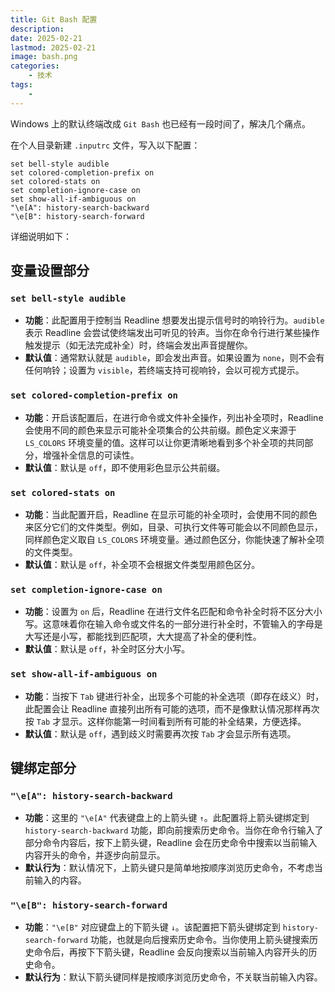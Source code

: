 ```yaml
---
title: Git Bash 配置
description: 
date: 2025-02-21
lastmod: 2025-02-21
image: bash.png
categories:
    - 技术
tags:
    - 
---
```


Windows 上的默认终端改成 `Git Bash` 也已经有一段时间了，解决几个痛点。

在个人目录新建 `.inputrc` 文件，写入以下配置：

```config
set bell-style audible
set colored-completion-prefix on
set colored-stats on
set completion-ignore-case on
set show-all-if-ambiguous on
"\e[A": history-search-backward
"\e[B": history-search-forward
```

详细说明如下：

## 变量设置部分

### `set bell-style audible`

- **功能**：此配置用于控制当 Readline 想要发出提示信号时的响铃行为。`audible` 表示 Readline 会尝试使终端发出可听见的铃声。当你在命令行进行某些操作触发提示（如无法完成补全）时，终端会发出声音提醒你。
- **默认值**：通常默认就是 `audible`，即会发出声音。如果设置为 `none`，则不会有任何响铃；设置为 `visible`，若终端支持可视响铃，会以可视方式提示。

### `set colored-completion-prefix on`

- **功能**：开启该配置后，在进行命令或文件补全操作，列出补全项时，Readline 会使用不同的颜色来显示可能补全项集合的公共前缀。颜色定义来源于 `LS_COLORS` 环境变量的值。这样可以让你更清晰地看到多个补全项的共同部分，增强补全信息的可读性。
- **默认值**：默认是 `off`，即不使用彩色显示公共前缀。

### `set colored-stats on`

- **功能**：当此配置开启，Readline 在显示可能的补全项时，会使用不同的颜色来区分它们的文件类型。例如，目录、可执行文件等可能会以不同颜色显示，同样颜色定义取自 `LS_COLORS` 环境变量。通过颜色区分，你能快速了解补全项的文件类型。
- **默认值**：默认是 `off`，补全项不会根据文件类型用颜色区分。

### `set completion-ignore-case on`

- **功能**：设置为 `on` 后，Readline 在进行文件名匹配和命令补全时将不区分大小写。这意味着你在输入命令或文件名的一部分进行补全时，不管输入的字母是大写还是小写，都能找到匹配项，大大提高了补全的便利性。
- **默认值**：默认是 `off`，补全时区分大小写。

### `set show-all-if-ambiguous on`

- **功能**：当按下 `Tab` 键进行补全，出现多个可能的补全选项（即存在歧义）时，此配置会让 Readline 直接列出所有可能的选项，而不是像默认情况那样再次按 `Tab` 才显示。这样你能第一时间看到所有可能的补全结果，方便选择。
- **默认值**：默认是 `off`，遇到歧义时需要再次按 `Tab` 才会显示所有选项。

## 键绑定部分

### `"\e[A": history-search-backward`

- **功能**：这里的 `"\e[A"` 代表键盘上的上箭头键 `↑`。此配置将上箭头键绑定到 `history-search-backward` 功能，即向前搜索历史命令。当你在命令行输入了部分命令内容后，按下上箭头键，Readline 会在历史命令中搜索以当前输入内容开头的命令，并逐步向前显示。
- **默认行为**：默认情况下，上箭头键只是简单地按顺序浏览历史命令，不考虑当前输入的内容。

### `"\e[B": history-search-forward`

- **功能**：`"\e[B"` 对应键盘上的下箭头键 `↓`。该配置把下箭头键绑定到 `history-search-forward` 功能，也就是向后搜索历史命令。当你使用上箭头键搜索历史命令后，再按下下箭头键，Readline 会反向搜索以当前输入内容开头的历史命令。
- **默认行为**：默认下箭头键同样是按顺序浏览历史命令，不关联当前输入内容。
